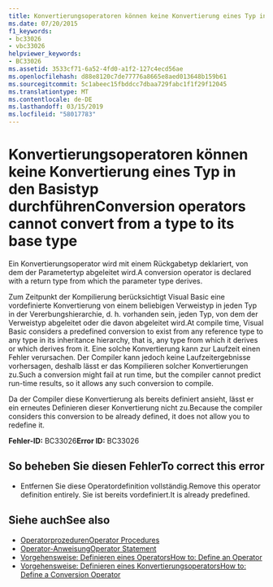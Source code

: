 ```yaml
---
title: Konvertierungsoperatoren können keine Konvertierung eines Typ in den Basistyp durchführen
ms.date: 07/20/2015
f1_keywords:
- bc33026
- vbc33026
helpviewer_keywords:
- BC33026
ms.assetid: 3533cf71-6a52-4fd0-a1f2-127c4ecd56ae
ms.openlocfilehash: d88e8120c7de77776a8665e8aed013648b159b61
ms.sourcegitcommit: 5c1abeec15fbddcc7dbaa729fabc1f1f29f12045
ms.translationtype: MT
ms.contentlocale: de-DE
ms.lasthandoff: 03/15/2019
ms.locfileid: "58017783"
---
```

# <a name="conversion-operators-cannot-convert-from-a-type-to-its-base-type"></a><span data-ttu-id="a838d-102">Konvertierungsoperatoren können keine Konvertierung eines Typ in den Basistyp durchführen</span><span class="sxs-lookup"><span data-stu-id="a838d-102">Conversion operators cannot convert from a type to its base type</span></span>
<span data-ttu-id="a838d-103">Ein Konvertierungsoperator wird mit einem Rückgabetyp deklariert, von dem der Parametertyp abgeleitet wird.</span><span class="sxs-lookup"><span data-stu-id="a838d-103">A conversion operator is declared with a return type from which the parameter type derives.</span></span>  
  
 <span data-ttu-id="a838d-104">Zum Zeitpunkt der Kompilierung berücksichtigt Visual Basic eine vordefinierte Konvertierung von einem beliebigen Verweistyp in jeden Typ in der Vererbungshierarchie, d. h. vorhanden sein, jeden Typ, von dem der Verweistyp abgeleitet oder die davon abgeleitet wird.</span><span class="sxs-lookup"><span data-stu-id="a838d-104">At compile time, Visual Basic considers a predefined conversion to exist from any reference type to any type in its inheritance hierarchy, that is, any type from which it derives or which derives from it.</span></span> <span data-ttu-id="a838d-105">Eine solche Konvertierung kann zur Laufzeit einen Fehler verursachen. Der Compiler kann jedoch keine Laufzeitergebnisse vorhersagen, deshalb lässt er das Kompilieren solcher Konvertierungen zu.</span><span class="sxs-lookup"><span data-stu-id="a838d-105">Such a conversion might fail at run time, but the compiler cannot predict run-time results, so it allows any such conversion to compile.</span></span>  
  
 <span data-ttu-id="a838d-106">Da der Compiler diese Konvertierung als bereits definiert ansieht, lässt er ein erneutes Definieren dieser Konvertierung nicht zu.</span><span class="sxs-lookup"><span data-stu-id="a838d-106">Because the compiler considers this conversion to be already defined, it does not allow you to redefine it.</span></span>  
  
 <span data-ttu-id="a838d-107">**Fehler-ID:** BC33026</span><span class="sxs-lookup"><span data-stu-id="a838d-107">**Error ID:** BC33026</span></span>  
  
## <a name="to-correct-this-error"></a><span data-ttu-id="a838d-108">So beheben Sie diesen Fehler</span><span class="sxs-lookup"><span data-stu-id="a838d-108">To correct this error</span></span>  
  
-   <span data-ttu-id="a838d-109">Entfernen Sie diese Operatordefinition vollständig.</span><span class="sxs-lookup"><span data-stu-id="a838d-109">Remove this operator definition entirely.</span></span> <span data-ttu-id="a838d-110">Sie ist bereits vordefiniert.</span><span class="sxs-lookup"><span data-stu-id="a838d-110">It is already predefined.</span></span>  
  
## <a name="see-also"></a><span data-ttu-id="a838d-111">Siehe auch</span><span class="sxs-lookup"><span data-stu-id="a838d-111">See also</span></span>

- [<span data-ttu-id="a838d-112">Operatorprozeduren</span><span class="sxs-lookup"><span data-stu-id="a838d-112">Operator Procedures</span></span>](../../visual-basic/programming-guide/language-features/procedures/operator-procedures.md)
- [<span data-ttu-id="a838d-113">Operator-Anweisung</span><span class="sxs-lookup"><span data-stu-id="a838d-113">Operator Statement</span></span>](../../visual-basic/language-reference/statements/operator-statement.md)
- [<span data-ttu-id="a838d-114">Vorgehensweise: Definieren eines Operators</span><span class="sxs-lookup"><span data-stu-id="a838d-114">How to: Define an Operator</span></span>](../../visual-basic/programming-guide/language-features/procedures/how-to-define-an-operator.md)
- [<span data-ttu-id="a838d-115">Vorgehensweise: Definieren eines Konvertierungsoperators</span><span class="sxs-lookup"><span data-stu-id="a838d-115">How to: Define a Conversion Operator</span></span>](../../visual-basic/programming-guide/language-features/procedures/how-to-define-a-conversion-operator.md)
